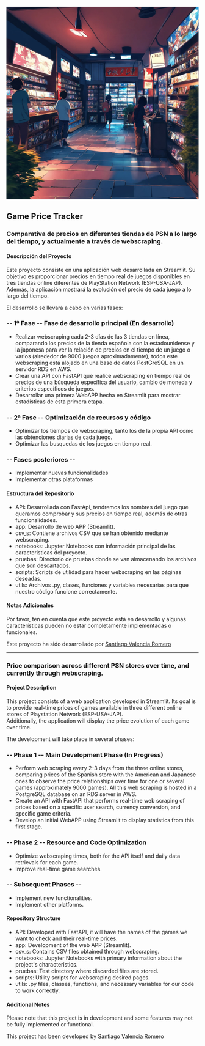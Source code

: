 ![portada](/misc/img/vg_store_2.jpg)
## Game Price Tracker
### Comparativa de precios en diferentes tiendas de PSN a lo largo del tiempo, y actualmente a través de webscraping.
#### Descripción del Proyecto
Este proyecto consiste en una aplicación web desarrollada en Streamlit. Su objetivo es proporcionar precios en tiempo real de juegos disponibles en tres tiendas online diferentes de PlayStation Network (ESP-USA-JAP).  
Además, la aplicación mostrará la evolución del precio de cada juego a lo largo del tiempo.  

El desarrollo se llevará a cabo en varias fases:  

### --  1ª Fase --  Fase de desarrollo principal  (En desarrollo)
- Realizar webscraping cada 2-3 días de las 3 tiendas en línea, comparando los precios de la tienda española con la estadounidense y la japonesa para ver la relación de precios en el tiempo de un juego o varios (alrededor de 9000 juegos aproximadamente), todos este webscraping está alojado en una base de datos PostGreSQL en un servidor RDS en AWS.
- Crear una API con FastAPI que realice webscraping en tiempo real de precios de una búsqueda específica del usuario, cambio de moneda y criterios específicos de juegos.
- Desarrollar una primera WebAPP hecha en Streamlit para mostrar estadísticas de esta primera etapa.  

### -- 2ª Fase -- Optimización de recursos y código
- Optimizar los tiempos de webscraping, tanto los de la propia API como las obtenciones diarias de cada juego.
- Optimizar las busquedas de los juegos en tiempo real.  

### -- Fases posteriores -- 

- Implementar nuevas funcionalidades
- Implementar otras plataformas


#### Estructura del Repositorio
* API: Desarrollada con FastApi, tendremos los nombres del juego que queramos comprobar y sus precios en tiempo real, además de otras funcionalidades.
* app: Desarrollo de web APP (Streamlit).
* csv_s: Contiene archivos CSV que se han obtenido mediante webscraping.
* notebooks: Jupyter Notebooks con información principal de las caracteristicas del proyecto.
* pruebas: Directorio de pruebas donde se van almacenando los archivos que son descartados.
* scripts: Scripts de utilidad para hacer webscraping en las páginas deseadas.
* utils:  Archivos .py, clases, funciones y variables necesarias para que nuestro código funcione correctamente.

#### Notas Adicionales
Por favor, ten en cuenta que este proyecto está en desarrollo y algunas características pueden no estar completamente implementadas o funcionales.

Este proyecto ha sido desarrollado por [Santiago Valencia Romero](https://www.linkedin.com/in/santiago-valencia-romero/)

---

### Price comparison across different PSN stores over time, and currently through webscraping.
#### Project Description
This project consists of a web application developed in Streamlit. Its goal is to provide real-time prices of games available in three different online stores of Playstation Network (ESP-USA-JAP).  
Additionally, the application will display the price evolution of each game over time.

The development will take place in several phases: 

### -- Phase 1 -- Main Development Phase (In Progress)
- Perform web scraping every 2-3 days from the three online stores, comparing prices of the Spanish store with the American and Japanese ones to observe the price relationships over time for one or several games (approximately 9000 games). All this web scraping is hosted in a PostgreSQL database on an RDS server in AWS.
- Create an API with FastAPI that performs real-time web scraping of prices based on a specific user search, currency conversion, and specific game criteria.
- Develop an initial WebAPP using Streamlit to display statistics from this first stage. 

### -- Phase 2 -- Resource and Code Optimization
- Optimize webscraping times, both for the API itself and daily data retrievals for each game.
- Improve real-time game searches.  

### -- Subsequent Phases --

- Implement new functionalities.
- Implement other platforms.


#### Repository Structure
* API: Developed with FastAPI, it will have the names of the games we want to check and their real-time prices.
* app:  Development of the web APP (Streamlit).
* csv_s: Contains CSV files obtained through webscraping.
* notebooks: Jupyter Notebooks with primary information about the project's characteristics.
* pruebas: Test directory where discarded files are stored.
* scripts: Utility scripts for webscraping desired pages.
* utils:  .py files, classes, functions, and necessary variables for our code to work correctly.

#### Additional Notes
Please note that this project is in development and some features may not be fully implemented or functional.

This project has been developed by [Santiago Valencia Romero](https://www.linkedin.com/in/santiago-valencia-romero/)

